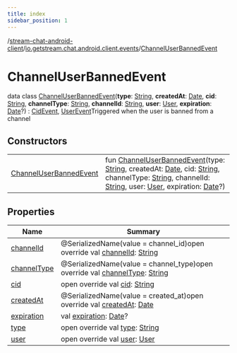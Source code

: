 ```yaml
---
title: index
sidebar_position: 1
---
```

/[stream-chat-android-client](../../index.md)/[io.getstream.chat.android.client.events](../index.md)/[ChannelUserBannedEvent](index.md)  
  
  
  
# ChannelUserBannedEvent  
data class [ChannelUserBannedEvent](index.md)(**type**: [String](https://kotlinlang.org/api/latest/jvm/stdlib/kotlin/-string/index.html), **createdAt**: [Date](https://developer.android.com/reference/kotlin/java/util/Date.html), **cid**: [String](https://kotlinlang.org/api/latest/jvm/stdlib/kotlin/-string/index.html), **channelType**: [String](https://kotlinlang.org/api/latest/jvm/stdlib/kotlin/-string/index.html), **channelId**: [String](https://kotlinlang.org/api/latest/jvm/stdlib/kotlin/-string/index.html), **user**: [User](../../io.getstream.chat.android.client.models/User/index.md), **expiration**: [Date](https://developer.android.com/reference/kotlin/java/util/Date.html)?) : [CidEvent](../CidEvent/index.md), [UserEvent](../UserEvent/index.md)Triggered when the user is banned from a channel  
  
## Constructors  
  
| | |
|---|---|
| <a name="io.getstream.chat.android.client.events/ChannelUserBannedEvent/ChannelUserBannedEvent/#kotlin.String#java.util.Date#kotlin.String#kotlin.String#kotlin.String#io.getstream.chat.android.client.models.User#java.util.Date?/PointingToDeclaration/"></a>[ChannelUserBannedEvent](ChannelUserBannedEvent.md)| <a name="io.getstream.chat.android.client.events/ChannelUserBannedEvent/ChannelUserBannedEvent/#kotlin.String#java.util.Date#kotlin.String#kotlin.String#kotlin.String#io.getstream.chat.android.client.models.User#java.util.Date?/PointingToDeclaration/"></a>fun [ChannelUserBannedEvent](ChannelUserBannedEvent.md)(type: [String](https://kotlinlang.org/api/latest/jvm/stdlib/kotlin/-string/index.html), createdAt: [Date](https://developer.android.com/reference/kotlin/java/util/Date.html), cid: [String](https://kotlinlang.org/api/latest/jvm/stdlib/kotlin/-string/index.html), channelType: [String](https://kotlinlang.org/api/latest/jvm/stdlib/kotlin/-string/index.html), channelId: [String](https://kotlinlang.org/api/latest/jvm/stdlib/kotlin/-string/index.html), user: [User](../../io.getstream.chat.android.client.models/User/index.md), expiration: [Date](https://developer.android.com/reference/kotlin/java/util/Date.html)?)|
  
  
## Properties  
  
|  Name |  Summary | 
|---|---|
| <a name="io.getstream.chat.android.client.events/ChannelUserBannedEvent/channelId/#/PointingToDeclaration/"></a>[channelId](channelId.md)| <a name="io.getstream.chat.android.client.events/ChannelUserBannedEvent/channelId/#/PointingToDeclaration/"></a>@SerializedName(value = channel_id)open override val [channelId](channelId.md): [String](https://kotlinlang.org/api/latest/jvm/stdlib/kotlin/-string/index.html)|
| <a name="io.getstream.chat.android.client.events/ChannelUserBannedEvent/channelType/#/PointingToDeclaration/"></a>[channelType](channelType.md)| <a name="io.getstream.chat.android.client.events/ChannelUserBannedEvent/channelType/#/PointingToDeclaration/"></a>@SerializedName(value = channel_type)open override val [channelType](channelType.md): [String](https://kotlinlang.org/api/latest/jvm/stdlib/kotlin/-string/index.html)|
| <a name="io.getstream.chat.android.client.events/ChannelUserBannedEvent/cid/#/PointingToDeclaration/"></a>[cid](cid.md)| <a name="io.getstream.chat.android.client.events/ChannelUserBannedEvent/cid/#/PointingToDeclaration/"></a>open override val [cid](cid.md): [String](https://kotlinlang.org/api/latest/jvm/stdlib/kotlin/-string/index.html)|
| <a name="io.getstream.chat.android.client.events/ChannelUserBannedEvent/createdAt/#/PointingToDeclaration/"></a>[createdAt](createdAt.md)| <a name="io.getstream.chat.android.client.events/ChannelUserBannedEvent/createdAt/#/PointingToDeclaration/"></a>@SerializedName(value = created_at)open override val [createdAt](createdAt.md): [Date](https://developer.android.com/reference/kotlin/java/util/Date.html)|
| <a name="io.getstream.chat.android.client.events/ChannelUserBannedEvent/expiration/#/PointingToDeclaration/"></a>[expiration](expiration.md)| <a name="io.getstream.chat.android.client.events/ChannelUserBannedEvent/expiration/#/PointingToDeclaration/"></a>val [expiration](expiration.md): [Date](https://developer.android.com/reference/kotlin/java/util/Date.html)?|
| <a name="io.getstream.chat.android.client.events/ChannelUserBannedEvent/type/#/PointingToDeclaration/"></a>[type](type.md)| <a name="io.getstream.chat.android.client.events/ChannelUserBannedEvent/type/#/PointingToDeclaration/"></a>open override val [type](type.md): [String](https://kotlinlang.org/api/latest/jvm/stdlib/kotlin/-string/index.html)|
| <a name="io.getstream.chat.android.client.events/ChannelUserBannedEvent/user/#/PointingToDeclaration/"></a>[user](user.md)| <a name="io.getstream.chat.android.client.events/ChannelUserBannedEvent/user/#/PointingToDeclaration/"></a>open override val [user](user.md): [User](../../io.getstream.chat.android.client.models/User/index.md)|

